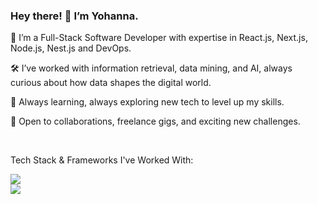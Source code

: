 ### Hey there! 👋 I’m Yohanna.
🚀 I’m a Full-Stack Software Developer with expertise in React.js, Next.js, Node.js, Nest.js and DevOps.

🛠️ I’ve worked with information retrieval, data mining, and AI, always curious about how data shapes the digital world.

🌱 Always learning, always exploring new tech to level up my skills.

💼 Open to collaborations, freelance gigs, and exciting new challenges. 

<br>
<p> Tech Stack & Frameworks I've Worked With:
<br>
<p align="start">
  <a href="">
    <img src="https://skillicons.dev/icons?i=react,nextjs,js,ts,tailwind,nodejs,express,nestjs" /><br>
    <img src="https://skillicons.dev/icons?i=firebase,mongodb,postgres,mysql,docker" />
  </a>
</p>
<br>

<!---
--->
